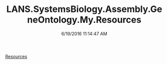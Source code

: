 ﻿---
title: LANS.SystemsBiology.Assembly.GeneOntology.My.Resources
date: 6/19/2016 11:14:47 AM
---

[Resources](T-LANS.SystemsBiology.Assembly.GeneOntology.My.Resources.Resources.html)
